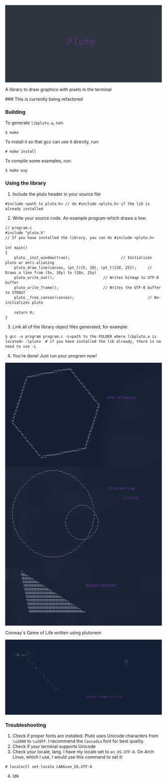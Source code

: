 <img src="screenshots/pluto.png" align="center">

<p> A library to draw graphics with pixels in the terminal </p>
### This is currently being refactored

### Building
To generate `libpluto.a`, run:
```
$ make
```
To install it so that gcc can use it directly, run:
```
# make install
```
To compile some examples, run:
```
$ make exp
```

### Using the library

1. Include the pluto header in your source file
```
#include <path to pluto.h> // do #include <pluto.h> if the lib is already installed
```

2. Write your source code. An example program which draws a line:
```
// program.c
#include "pluto.h"
// If you have installed the library, you can do #include <pluto.h>

int main()
{
    pluto__init_window(true);              			// Initializes pluto w/ anti-aliasing
    pluto_draw_line(canvas, (pt_t){5, 10}, (pt_t){20, 25});     // Draws a line from (5x, 10y) to (20x, 25y)
    pluto_write_out();						// Writes bitmap to UTF-8 buffer
    pluto_write_frame();					// Writes the UTF-8 buffer to STDOUT
    pluto__free_canvas(canvas);                                 // De-initializes pluto

    return 0;
}
```

3. Link all of the library object files generated, for example:
```
$ gcc -o program program.c -L<path to the FOLDER where libpluto.a is located> -lpluto  # if you have installed the lib already, there is no need to use -L
```

4. You're done! Just run your program now!

<img src="screenshots/hexagon.png" align="center">
<img src="screenshots/intersecting_circles.png" align="center">
<img src="screenshots/raster.png" align="center">
<br>
<p>Conway's Game of Life written using plutonem</p>
<img src="screenshots/conways_game_of_life.png" align="center">

### Troubleshooting

1. Check if proper fonts are installed. Pluto uses Unicode characters from `\u2800` to `\u28FF`. I recommend the `Cascadia` font for best quality.
2. Check if your terminal supports Unicode
3. Check your locale, lang. I have my locale set to `en_US.UTF-8`. On Arch Linux, which I use, I would use this command to set it:
```
# localectl set-locale LANG=en_US.UTF-8
```
4. Idk
